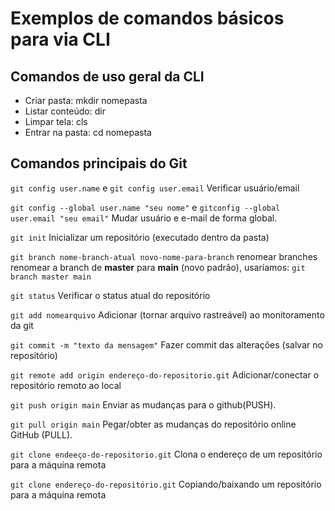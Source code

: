 # Exemplos de comandos básicos para via CLI

## Comandos de uso geral da CLI

- Criar pasta: mkdir nomepasta
- Listar conteúdo: dir
- Limpar tela: cls
- Entrar na pasta: cd nomepasta

## Comandos principais do Git

`git config user.name` e `git config user.email`
Verificar usuário/email

`git config --global user.name "seu nome"` e `gitconfig --global user.email "seu email"`
Mudar usuário e e-mail de forma global.

`git init`
Inicializar um repositório (executado dentro da pasta)

`git branch nome-branch-atual novo-nome-para-branch`
renomear branches
renomear a branch de **master** para **main** (novo padrão), usaríamos: `git branch master main`

`git status`
Verificar o status atual do repositório

`git add nomearquivo`
Adicionar (tornar arquivo rastreável) ao monitoramento da git

`git commit -m "texto da mensagem"`
Fazer commit das alterações (salvar no repositório)


`git remote add origin endereço-do-repositorio.git`
Adicionar/conectar o repositório remoto ao local

`git push origin main`
Enviar as mudanças para o github(PUSH).

`git pull origin main`
Pegar/obter as mudanças do repositório online GitHub (PULL).

`git clone endeeço-do-repositorio.git`
Clona o endereço de um repositório para a máquina remota

`git clone endereço-do-repositório.git`
Copiando/baixando um repositório para a máquina remota